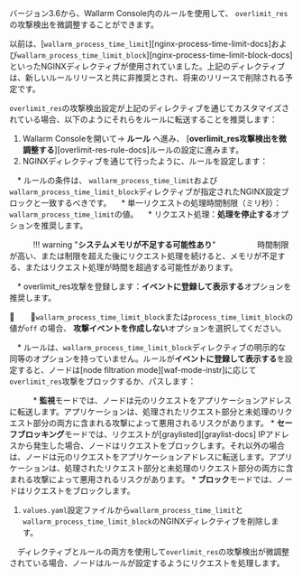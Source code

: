 バージョン3.6から、Wallarm Console内のルールを使用して、 `overlimit_res`の攻撃検出を微調整することができます。

以前は、[`wallarm_process_time_limit`][nginx-process-time-limit-docs]および`wallarm_process_time_limit_block`][nginx-process-time-limit-block-docs]といったNGINXディレクティブが使用されていました。上記のディレクティブは、新しいルールリリースと共に非推奨とされ、将来のリリースで削除される予定です。

`overlimit_res`の攻撃検出設定が上記のディレクティブを通じてカスタマイズされている場合、以下のようにそれらをルールに転送することを推奨します：

1. Wallarm Consoleを開いて→ **ルール** へ進み、 [**overlimit_res攻撃検出を微調整する**][overlimit-res-rule-docs]ルールの設定に進みます。
1. NGINXディレクティブを通じて行ったように、ルールを設定します：

　* ルールの条件は、 `wallarm_process_time_limit`および`wallarm_process_time_limit_block`ディレクティブが指定されたNGINX設定ブロックと一致するべきです。
　* 単一リクエストの処理時間制限（ミリ秒）：`wallarm_process_time_limit`の値。
　* リクエスト処理：**処理を停止する**オプションを推奨します。

　　　!!! warning "**システムメモリが不足する可能性あり**"
　　　　　時間制限が高い、または制限を超えた後にリクエスト処理を続けると、メモリが不足する、またはリクエスト処理が時間を超過する可能性があります。

　* overlimit_res攻撃を登録します：**イベントに登録して表示する**オプションを推奨します。

　　`wallarm_process_time_limit_block`または`process_time_limit_block`の値が`off` の場合、 **攻撃イベントを作成しない**オプションを選択してください。

　* ルールは、`wallarm_process_time_limit_block`ディレクティブの明示的な同等のオプションを持っていません。ルールが**イベントに登録して表示する**を設定すると、ノードは[node filtration mode][waf-mode-instr]に応じて`overlimit_res`攻撃をブロックするか、パスします：

　　　* **監視**モードでは、ノードは元のリクエストをアプリケーションアドレスに転送します。アプリケーションは、処理されたリクエスト部分と未処理のリクエスト部分の両方に含まれる攻撃によって悪用されるリスクがあります。
        * **セーフブロッキング**モードでは、リクエストが[graylisted][graylist-docs] IPアドレスから発生した場合、ノードはリクエストをブロックします。それ以外の場合は、ノードは元のリクエストをアプリケーションアドレスに転送します。アプリケーションは、処理されたリクエスト部分と未処理のリクエスト部分の両方に含まれる攻撃によって悪用されるリスクがあります。
        * **ブロック**モードでは、ノードはリクエストをブロックします。
1. `values.yaml`設定ファイルから`wallarm_process_time_limit`と`wallarm_process_time_limit_block`のNGINXディレクティブを削除します。

　ディレクティブとルールの両方を使用して`overlimit_res`の攻撃検出が微調整されている場合、ノードはルールが設定するようにリクエストを処理します。